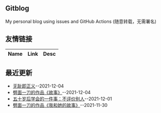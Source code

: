 ## Gitblog
My personal blog using issues and GitHub Actions (随意转载，无需署名)
## 友情链接
| Name | Link | Desc | 
 | ---- | ---- | ---- |
## 最近更新
- [无耻即正义](https://github.com/ajchen01/Gitblog/issues/4)--2021-12-04
- [劈面一刀的作品《故事》](https://github.com/ajchen01/Gitblog/issues/3)--2021-12-04
- [ 五十岁后学会的一件事：不评价别人](https://github.com/ajchen01/Gitblog/issues/2)--2021-12-01
- [劈面一刀的作品《我和她的故事》](https://github.com/ajchen01/Gitblog/issues/1)--2021-11-30
